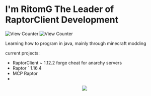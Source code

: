 # I'm RitomG The Leader of RaptorClient Development
<img src="https://komarev.com/ghpvc/?username=RitomG&style=flat-square" alt="View Counter"/>
<img src="https://komarev.com/ghpvc/?username=RaptorClientDevelopment&style=flat-square" alt="View Counter"/>

Learning how to program in java, mainly through minecraft modding

current projects:

- RaptorClient ~ 1.12.2 forge cheat for anarchy servers
- Raptor ` 1.16.4 
- MCP Raptor
- 
<p align="center">
  <img src="https://github-profile-trophy.vercel.app/?username=RaptorClientDevelopment&theme=nord&margin-w=15&margin-h=15&column=7" />
</p>
